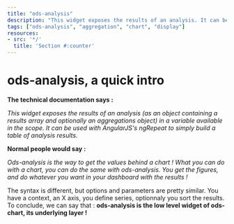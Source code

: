 ```yaml
---
title: "ods-analysis"
description: "This widget exposes the results of an analysis. It can be used to display aggregations like sums, averages, min or max of numerical values, as a table, a custom chart or advanced KPIs."
tags: ["ods-analysis", "aggregation", "chart", "display"]
resources:
- src: '*/'
  title: 'Section #:counter'
---
```



# ods-analysis, a quick intro

**The technical documentation says :**

_This widget exposes the results of an analysis (as an object containing a results array and optionally an aggregations object) in a variable available in the scope. It can be used with AngularJS's ngRepeat to simply build a table of analysis results._

**Normal people would say :**

_Ods-analysis is the way to get the values behind a chart ! What you can do with a chart, you can do the same with ods-analysis. You get the figures, and do whatever you want in your dashboard with the results !_

The syntax is different, but options and parameters are pretty similar. You have a context, an X axis, you define series, optionnaly you sort the results.
To conclude, we can say that : **ods-analysis is the low level widget of ods-chart, its underlying layer !**

